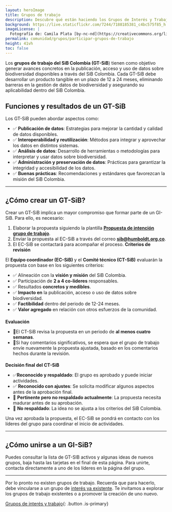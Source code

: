 ```yaml
---
layout: heroImage
title: Grupos de trabajo
description: Descubre qué están haciendo los Grupos de Interés y Trabajo, y cómo puedes unirte.
background: https://live.staticflickr.com/7244/7188185381_c4bc575f85_h.jpg
imageLicense: |
  Fotografía de: Camila Plata [by-nc-nd](https://creativecommons.org/licenses/by-nc-nd/2.0/)  vía [Flickr](https://www.flickr.com/photos/camisilver/7188185381/) 
permalink: comunidad/grupos/participar-grupos-de-trabajo
height: 41vh
toc: false
---
```


Los **grupos de trabajo del SiB Colombia (GT-SiB**) tienen como objetivo generar avances concretos en la publicación, acceso y uso de datos sobre biodiversidad disponibles a través del SiB Colombia.  Cada GT-SiB debe desarrollar un producto tangible en un plazo de 12 a 24 meses, eliminando barreras en la gestión de datos de biodiversidad y asegurando su aplicabilidad dentro del SiB Colombia.

## Funciones y resultados de un GT-SiB

Los GT-SiB pueden abordar aspectos como:

* ✅ **Publicación de datos**: Estrategias para mejorar la cantidad y calidad de datos disponibles.
* ✅ **Interoperabilidad y reutilización**: Métodos para integrar y aprovechar los datos en distintos sistemas.
* ✅ **Análisis de datos**: Desarrollo de herramientas o metodologías para interpretar y usar datos sobre biodiversidad.
* ✅ **Administración y preservación de datos**: Prácticas para garantizar la integridad y accesibilidad de los datos.
* ✅ **Buenas prácticas**: Recomendaciones y estándares que favorezcan la misión del SiB Colombia.

___

## ¿Cómo crear un GT-SiB?

Crear un GT-SiB implica un mayor compromiso que formar parte de un GI-SiB. Para ello, es necesario:

1. Elaborar la propuesta siguiendo la plantilla **[Propuesta de intención grupo de trabajo](http://docs.google.com/document/d/1MDZMQMUZHoRDzZl-VYJB1woqEERo5Q1lpvF6PYhZWDY/edit)**.
2. Enviar la propuesta al EC-SiB a través del correo **[sib@humboldt.org.co](mailto:sib@humboldt.org.co)**.
3. El EC-SiB se contactará para acompañar el proceso.
    **Criterios de revisión**

El **Equipo coordinador (EC-SiB)** y el **Comité técnico (CT-SiB)** evaluarán la propuesta con base en los siguientes criterios:

* ✅ Alineación con la **visión y misión** del SiB Colombia.
* ✅ Participación de **2 a 4 co-líderes** responsables.
* ✅ Resultados **concretos y medibles**.
* ✅ **Impacto en** la publicación, acceso o uso de datos sobre biodiversidad.
* ✅ **Factibilidad** dentro del periodo de 12-24 meses.
* ✅ **Valor agregado** en relación con otros esfuerzos de la comunidad.
#### 
**Evaluación**
* 🔹El CT-SiB revisa la propuesta en un periodo de **al menos cuatro semanas**.
* 🔹Si hay comentarios significativos, se espera que el grupo de trabajo envíe nuevamente la propuesta ajustada, basado en los comentarios hechos durante la revisión.
#### 
**Decisión final del CT-SiB**

* ✅**Reconocido y respaldado**: El grupo es aprobado y puede iniciar actividades.
* ✅ **Reconocido con ajustes**: Se solicita modificar algunos aspectos antes de la aprobación final.
* 🔹 **Pertinente pero no respaldado actualmente**: La propuesta necesita madurar antes de su aprobación.
* 🔹 **No respaldado**: La idea no se ajusta a los criterios del SiB Colombia.

Una vez aprobada la propuesta, el EC-SiB se pondrá en contacto con los líderes del grupo para coordinar el inicio de actividades.

___

## ¿Cómo unirse a un GI-SiB?

Puedes consultar la lista de GT-SIB activos y algunas ideas de nuevos grupos, baja hasta las tarjetas en el final de esta página. Para unirte, contacta directamente a uno de los líderes en la página del grupo.

___

Por lo pronto no existen grupos de trabajo. Recuerda que para hacerlo, debe vincularse a un grupo de [interés ya existente](https://biodiversidad.co/comunidad/grupos/participar-grupos-de-interes). Te invitamos a explorar los grupos de trabajo existentes o a promover la creación de uno nuevo.

[Grupos de interés y trabajo](/comunidad/grupos){: .button .is-primary}
